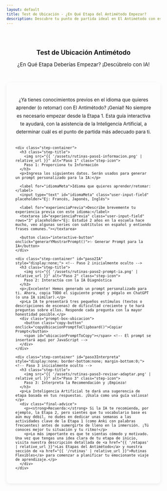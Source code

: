 ```yaml
---
layout: default
title: Test de Ubicación - ¿En Qué Etapa del Antimétodo Empezar?
description: Descubre tu punto de partida ideal en El Antimétodo con esta guía interactiva asistida por Inteligencia Artificial y comienza a aprender idiomas eficientemente.
---
```


<style>
.test-ubicacion-section {
  margin-bottom: 2.5rem;
  padding: 1.8rem;
  background-color: var(--card-background);
  border-radius: 10px;
  box-shadow: 0 4px 12px rgba(0,0,0,0.07);
}
.test-ubicacion-section h2, .test-ubicacion-section h3 {
  text-align: center;
  color: var(--primary-color);
}
.test-ubicacion-section h3 {
  color: var(--secondary-color);
  font-size: 1.4em;
  margin-top: 2rem;
  margin-bottom: 1rem;
  padding-bottom: 0.3rem;
  border-bottom: 1px dashed var(--light-purple-color);
}
.test-ubicacion-section .intro-text {
  font-size: 1.1em;
  text-align: center;
  color: var(--text-light-color);
  margin-bottom: 2rem;
  line-height: 1.7;
}
.test-ubicacion-section .step-container {
  margin-bottom: 2.5rem;
  padding-bottom: 2rem;
  border-bottom: 1px solid var(--light-purple-color); 
}
.test-ubicacion-section .step-container:last-child {
  border-bottom: none;
  margin-bottom: 0;
}
.step-title {
  display: flex;
  align-items: center;
  font-size: 1.3em; 
  font-weight: 600;
  color: var(--primary-color);
  margin-bottom: 1rem;
}
.step-icon { 
  width: 36px;
  height: 36px;
  margin-right: 12px;
  object-fit: contain; 
}

/* Estilos para los inputs del usuario */
.user-input-field {
  display: block;
  width: 100%;
  padding: 0.7rem;
  margin-bottom: 1rem;
  font-family: var(--font-secondary);
  font-size: 1em;
  border: 1px solid var(--light-purple-color);
  border-radius: 5px;
  box-sizing: border-box;
}
.user-input-field:focus {
  border-color: var(--secondary-color);
  outline: none;
  box-shadow: 0 0 0 2px var(--light-purple-color);
}
label {
    display: block;
    margin-bottom: 0.3rem;
    font-weight: 500;
    color: var(--text-color);
}


.prompt-box-ubicacion { 
  background-color: #2d2d2d; 
  color: #f0f0f0;
  padding: 1.5rem; 
  border-radius: 8px; 
  font-family: 'Courier New', Courier, monospace;
  font-size: 0.95em; 
  line-height: 1.7;
  white-space: pre-wrap; 
  word-wrap: break-word;
  margin-top: 1rem;
  position: relative;
  border: 1px solid #444;
}
.prompt-box-ubicacion .copy-button {
    position: absolute;
    top: 12px;
    right: 12px;
    background-color: var(--secondary-color);
    color: white;
    border: none;
    padding: 0.5rem 0.9rem; 
    border-radius: 5px;
    cursor: pointer;
    font-size: 0.85em;
    font-family: var(--font-primary);
}
.prompt-box-ubicacion .copy-button:hover {
    background-color: var(--accent-color);
}
.prompt-box-ubicacion .placeholder-text { /* Estilo para el texto a reemplazar */
    color: #87CEFA; /* Azul claro */
    font-weight: bold;
    background-color: rgba(135, 206, 250, 0.1); /* Fondo muy sutil para el placeholder */
    padding: 0.1em 0.2em;
    border-radius: 3px;
}
.final-advice {
    background-color: #e9d8f8; 
    padding: 1.2rem; 
    border-radius: 6px;
    border-left: 4px solid var(--secondary-color);
    margin-top: 1.5rem;
    font-size: 1.05em; 
}
.final-advice p { margin-bottom: 0.8rem; }
.final-advice p:last-child { margin-bottom: 0; }
  
  .interactive-button {
  background: linear-gradient(135deg, var(--secondary-color), var(--accent-color));
  color: #fff;
  font-size: 1em;
  font-weight: 600;
  font-family: var(--font-primary);
  border: none;
  padding: 0.8rem 1.4rem;
  border-radius: 8px;
  cursor: pointer;
  transition: all 0.3s ease;
  box-shadow: 0 4px 10px rgba(0, 0, 0, 0.1);
}

.interactive-button:hover {
  background: linear-gradient(135deg, var(--accent-color), var(--secondary-color));
  transform: translateY(-2px);
  box-shadow: 0 6px 14px rgba(0, 0, 0, 0.15);
}

.interactive-button:active {
  transform: scale(0.97);
  box-shadow: 0 3px 7px rgba(0, 0, 0, 0.1);
}
</style>

<main class="content-wrapper">

  <section style="text-align: center; padding: 2rem 1rem;">
    <h1>Test de Ubicación Antimétodo</h1>
    <p class="subtitle" style="font-size: 1.2em; color: var(--secondary-color);">¿En Qué Etapa Deberías Empezar? ¡Descúbrelo con IA!</p>
  </section>

  <section class="test-ubicacion-section">
    <p class="intro-text">¿Ya tienes conocimientos previos en el idioma que quieres aprender (o retomar) con El Antimétodo? ¡Genial! No siempre es necesario empezar desde la Etapa 1. Esta guía interactiva te ayudará, con la asistencia de la Inteligencia Artificial, a determinar cuál es el punto de partida más adecuado para ti.</p>

    <div class="step-container">
      <h3 class="step-title">
        <img src="{{ '/assets/rutinas-paso1-informacion.png' | relative_url }}" alt="Paso 1" class="step-icon">
        Paso 1: Proporciona tu Información
      </h3>
      <p>Ingresa los siguientes datos. Serán usados para generar un prompt personalizado para la IA:</p>
      
      <label for="idiomaMeta">Idioma que quieres aprender/retomar:</label>
      <input type="text" id="idiomaMeta" class="user-input-field" placeholder="Ej: Francés, Japonés, Inglés">
      
      <label for="experienciaPrevia">Describe brevemente tu experiencia previa con este idioma:</label>
      <textarea id="experienciaPrevia" class="user-input-field" rows="3" placeholder="Ej: Estudié 2 años en la escuela hace mucho, veo algunas series con subtítulos en español y entiendo frases comunes."></textarea>
      
      <button class="interactive-button" onclick="generarYMostrarPrompt()">✨ Generar Prompt para la IA</button>
    </div>

    <div class="step-container" id="paso2IA" style="display:none;"> <!-- Paso 2 inicialmente oculto -->
      <h3 class="step-title">
        <img src="{{ '/assets/rutinas-paso2-prompt-ia.png' | relative_url }}" alt="Paso 2" class="step-icon">
        Paso 2: Interactúa con la IA Diagnóstica
      </h3>
      <p>¡Excelente! Hemos generado un prompt personalizado para ti. Ahora, copia TODO el siguiente prompt y pégalo en ChatGPT (o una IA similar).</p>
      <p>La IA te presentará tres pequeños estímulos (textos o descripciones de escenas) de dificultad creciente y te hará preguntas sobre ellos. Responde cada pregunta con la mayor honestidad posible.</p>
      <div class="prompt-box-ubicacion">
        <button class="copy-button" onclick="copyUbicacionPromptToClipboard()">Copiar Prompt</button>
        <span id="ubicacionPromptToCopy"></span> <!-- El prompt se insertará aquí por JavaScript -->
      </div>
    </div>

    <div class="step-container" id="paso3Interpreta" style="display:none; border-bottom:none; margin-bottom:0;"> <!-- Paso 3 inicialmente oculto -->
      <h3 class="step-title">
        <img src="{{ '/assets/rutinas-paso3-revisar-adaptar.png' | relative_url }}" alt="Paso 3" class="step-icon">
        Paso 3: Interpreta la Recomendación y ¡Empieza!
      </h3>
      <p>La Inteligencia Artificial te dará una sugerencia de etapa basada en tus respuestas. ¡Úsala como una guía valiosa!</p>
      <div class="final-advice">
        <p><strong>Recuerda:</strong> Si la IA te recomienda, por ejemplo, la Etapa 2, pero sientes que tu vocabulario base es aún muy débil, no dudes en dedicar unas semanas a las actividades clave de la Etapa 1 (como Anki con palabras frecuentes) antes de sumergirte de lleno en la inmersión. ¡Tú conoces mejor tu situación y tu ritmo!</p>
        <p>Lo más importante es que te sientas cómodo y motivado. Una vez que tengas una idea clara de tu etapa de inicio, visita nuestra descripción detallada de <a href="{{ '/etapas' | relative_url }}">Las Etapas del Antimétodo</a> y nuestra sección de <a href="{{ '/rutinas' | relative_url }}">Rutinas Flexibles</a> para comenzar a planificar tu emocionante viaje de aprendizaje.</p>
      </div>
    </div>
  </section>

</main>

<script>
// Plantilla del Prompt para la IA (el que no quieres que modifique)
const promptPlantilla = `Hola ChatGPT, necesito tu ayuda para determinar en qué etapa del "El Antimétodo" debería empezar a estudiar [IDIOMA META]. El Antimétodo es un método de aprendizaje de idiomas basado en input comprensible masivo.

Primero, necesito que actúes como un evaluador. Te describiré brevemente mi experiencia general con [IDIOMA META]: [EXPERIENCIA PREVIA GENERAL].

Luego, por favor, haz lo siguiente:
1.  Preséntame TRES textos cortos en [IDIOMA META], uno de nivel BÁSICO, uno INTERMEDIO y uno AVANZADO.
    *   Texto Básico: 2-3 frases muy simples sobre un tema cotidiano.
    *   Texto Intermedio: Un párrafo de 3-4 frases con vocabulario un poco más variado y estructuras ligeramente más complejas, sobre un tema general.
    *   Texto Avanzado: Un párrafo de 3-4 frases que podría incluir alguna expresión idiomática o jerga común (si es apropiado para [IDIOMA META]), o tratar un tema un poco más abstracto.
    (Si no puedes generar los textos directamente en [IDIOMA META] de forma fiable, describe detalladamente el contenido y la complejidad de tres escenas de video/audio distintas: una muy básica, una intermedia y una avanzada).

2.  Después de presentarme los TRES textos/escenas, hazme las siguientes preguntas UNA POR UNA para CADA TEXTO/ESCENA (empezando por el básico, luego intermedio, luego avanzado), esperando mi respuesta antes de pasar al siguiente texto o pregunta:
    *   a. Para el texto [BÁSICO/INTERMEDIO/AVANZADO]: "De lo que acabas de leer/ver descrito, ¿qué tan bien sientes que entendiste el mensaje general? (Opciones: Nada/Muy Poco, Algunas Ideas Sueltas, La Idea Principal, Bastante Bien, Perfectamente)"
    *   b. Para el texto [BÁSICO/INTERMEDIO/AVANZADO]: "Si este texto/video tuviera subtítulos en [IDIOMA META], ¿cuánto te ayudarían? (Opciones: Muchísimo/Indispensables, Bastante, Un Poco, No los necesitaría)"
    *   c. Para el texto [BÁSICO/INTERMEDIO/AVANZADO]: (Solo si hubo algo de comprensión) "¿Hubo palabras o frases específicas que NO entendiste en absoluto?"

3.  Después de mis respuestas a todas las preguntas sobre los tres textos, y considerando mi experiencia previa que te di al inicio, por favor, recomiéndame en qué etapa del Antimétodo debería enfocarme principalmente ahora y dame una breve justificación. También, si consideras que podría beneficiarme de repasar algún aspecto de una etapa anterior brevemente antes de saltar, menciónalo.

Aquí están las 4 etapas del Antimétodo para tu referencia:
*   **Etapa 1: Preparación Previa** (Foco: Vocabulario base ~1000 palabras con Anki, familiarización sonidos/estructuras. Objetivo: Rampa para la inmersión. Ideal si la comprensión del texto BÁSICO es muy baja incluso con la idea de subtítulos, o si el usuario es principiante absoluto).
*   **Etapa 2: Inmersión Total en el Idioma** (Foco: Consumir mucho contenido auténtico CON subtítulos en idioma meta. Objetivo: Mejorar comprensión, expandir vocabulario. Entrada ideal si: la comprensión del texto BÁSICO e INTERMEDIO mejora significativamente CON subtítulos, y se puede disfrutar contenido simple/intermedio de esta forma. El texto AVANZADO aún puede ser difícil).
*   **Etapa 3: Free Flow Listening** (Foco: Consumir contenido SIN subtítulos, minado de oraciones i+1. Objetivo: Independizarse de subtítulos. Ideal si la comprensión del texto INTERMEDIO es buena o muy buena SIN subtítulos, y se puede seguir la idea principal del texto AVANZADO aunque no se entienda todo. Si la comprensión CON subtítulos en Etapa 2 ya es consistentemente alta (ej. >80-90%) en contenido variado, es momento de pasar aquí).
*   **Etapa 4: Producción del Idioma** (Foco: Activar conocimiento pasivo hablando y escribiendo. Objetivo: Fluidez. Entrada ideal si: la comprensión SIN subtítulos del contenido AVANZADO es muy alta (ej. >85-95%) y hay un fuerte deseo de empezar a producir activamente).

Por favor, basa tu recomendación final de etapa en mi rendimiento general a través de los tres niveles de texto y mis respuestas. Si estoy entre dos etapas, sugiere la más temprana o una transición.
Espera a que te dé mi experiencia previa antes de empezar con el texto/escena y las preguntas.`;

function generarYMostrarPrompt() {
  const idiomaMetaInput = document.getElementById('idiomaMeta');
  const experienciaPreviaInput = document.getElementById('experienciaPrevia');
  const promptOutputSpan = document.getElementById('ubicacionPromptToCopy');
  
  const idiomaMeta = idiomaMetaInput.value.trim();
  const experienciaPrevia = experienciaPreviaInput.value.trim();

  if (!idiomaMeta) {
    alert("Por favor, ingresa el idioma que quieres aprender.");
    idiomaMetaInput.focus();
    return;
  }
  if (!experienciaPrevia) {
    alert("Por favor, describe tu experiencia previa con el idioma.");
    experienciaPreviaInput.focus();
    return;
  }

  let tempPrompt = promptPlantilla.replace(/\[IDIOMA META\]/g, idiomaMeta);
  let promptPersonalizado = tempPrompt.replace('[EXPERIENCIA PREVIA GENERAL AQUÍ]', experienciaPrevia);

  promptOutputSpan.innerText = promptPersonalizado; 

  document.getElementById('paso2IA').style.display = 'block';
  document.getElementById('paso3Interpreta').style.display = 'block';
}

function copyUbicacionPromptToClipboard() { 
  const promptText = document.getElementById('ubicacionPromptToCopy').innerText;
  if (!promptText) {
      alert("Primero genera el prompt ingresando tu información en el Paso 1.");
      return;
  }
  navigator.clipboard.writeText(promptText).then(() => {
    alert('¡Prompt de Ubicación copiado al portapapeles!');
  }).catch(err => {
    const textArea = document.createElement("textarea");
    textArea.value = promptText;
    document.body.appendChild(textArea);
    textArea.focus();
    textArea.select();
    try {
      document.execCommand('copy');
      alert('¡Prompt de Ubicación copiado al portapapeles! (fallback)');
    } catch (e) {
      alert('Error al copiar el prompt. Por favor, cópialo manualmente.');
      console.error('Error al copiar con fallback: ', e);
    }
    document.body.removeChild(textArea);
  });
}
</script>
